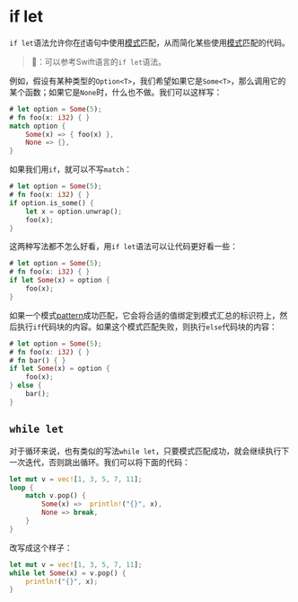 # if let

`if let`语法允许你在[if][if]语句中使用[模式][patterns]匹配，从而简化某些使用[模式][patterns]匹配的代码。

> 🐷：可以参考Swift语言的`if let`语法。

例如，假设有某种类型的`Option<T>`，我们希望如果它是`Some<T>`，那么调用它的某个函数；如果它是`None`时，什么也不做。我们可以这样写：

```rust
# let option = Some(5);
# fn foo(x: i32) { }
match option {
    Some(x) => { foo(x) },
    None => {},
}
```

如果我们用`if`，就可以不写`match`：

```rust
# let option = Some(5);
# fn foo(x: i32) { }
if option.is_some() {
    let x = option.unwrap();
    foo(x);
}
```

这两种写法都不怎么好看，用`if let`语法可以让代码更好看一些：

```rust
# let option = Some(5);
# fn foo(x: i32) { }
if let Some(x) = option {
    foo(x);
}
```

如果一个模式[pattern][patterns]成功匹配，它会将合适的值绑定到模式汇总的标识符上，然后执行`if`代码块的内容。如果这个模式匹配失败，则执行`else`代码块的内容：

```rust
# let option = Some(5);
# fn foo(x: i32) { }
# fn bar() { }
if let Some(x) = option {
    foo(x);
} else {
    bar();
}
```

## `while let`

对于循环来说，也有类似的写法`while let`，只要模式匹配成功，就会继续执行下一次迭代，否则跳出循环。我们可以将下面的代码：

```rust
let mut v = vec![1, 3, 5, 7, 11];
loop {
    match v.pop() {
        Some(x) =>  println!("{}", x),
        None => break,
    }
}
```

改写成这个样子：

```rust
let mut v = vec![1, 3, 5, 7, 11];
while let Some(x) = v.pop() {
    println!("{}", x);
}
```

[patterns]: patterns.html
[if]: if.html

